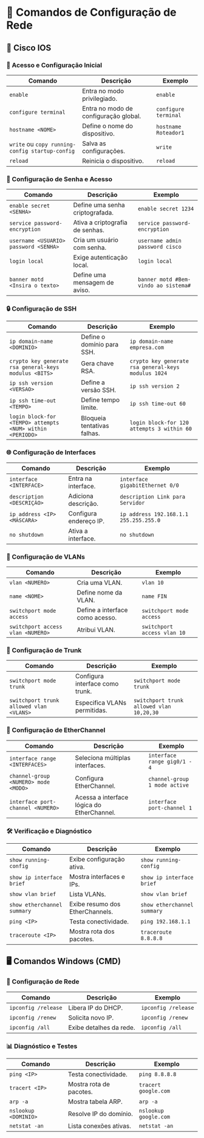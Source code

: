# 🚀 Comandos de Configuração de Rede

## 📡 Cisco IOS

### 🔑 Acesso e Configuração Inicial
| Comando | Descrição | Exemplo |
|---------|-----------|---------|
| `enable` | Entra no modo privilegiado. | `enable` |
| `configure terminal` | Entra no modo de configuração global. | `configure terminal` |
| `hostname <NOME>` | Define o nome do dispositivo. | `hostname Roteador1` |
| `write` ou `copy running-config startup-config` | Salva as configurações. | `write` |
| `reload` | Reinicia o dispositivo. | `reload` |

### 🔐 Configuração de Senha e Acesso
| Comando | Descrição | Exemplo |
|---------|-----------|---------|
| `enable secret <SENHA>` | Define uma senha criptografada. | `enable secret 1234` |
| `service password-encryption` | Ativa a criptografia de senhas. | `service password-encryption` |
| `username <USUARIO> password <SENHA>` | Cria um usuário com senha. | `username admin password cisco` |
| `login local` | Exige autenticação local. | `login local` |
| `banner motd <Insira o texto>` | Define uma mensagem de aviso. | `banner motd #Bem-vindo ao sistema#` |

### 🔒 Configuração de SSH
| Comando | Descrição | Exemplo |
|---------|-----------|---------|
| `ip domain-name <DOMINIO>` | Define o domínio para SSH. | `ip domain-name empresa.com` |
| `crypto key generate rsa general-keys modulus <BITS>` | Gera chave RSA. | `crypto key generate rsa general-keys modulus 1024` |
| `ip ssh version <VERSAO>` | Define a versão SSH. | `ip ssh version 2` |
| `ip ssh time-out <TEMPO>` | Define tempo limite. | `ip ssh time-out 60` |
| `login block-for <TEMPO> attempts <NUM> within <PERIODO>` | Bloqueia tentativas falhas. | `login block-for 120 attempts 3 within 60` |

### 🌐 Configuração de Interfaces
| Comando | Descrição | Exemplo |
|---------|-----------|---------|
| `interface <INTERFACE>` | Entra na interface. | `interface gigabitEthernet 0/0` |
| `description <DESCRIÇÃO>` | Adiciona descrição. | `description Link para Servidor` |
| `ip address <IP> <MÁSCARA>` | Configura endereço IP. | `ip address 192.168.1.1 255.255.255.0` |
| `no shutdown` | Ativa a interface. | `no shutdown` |

### 🏢 Configuração de VLANs
| Comando | Descrição | Exemplo |
|---------|-----------|---------|
| `vlan <NUMERO>` | Cria uma VLAN. | `vlan 10` |
| `name <NOME>` | Define nome da VLAN. | `name FIN` |
| `switchport mode access` | Define a interface como acesso. | `switchport mode access` |
| `switchport access vlan <NUMERO>` | Atribui VLAN. | `switchport access vlan 10` |

### 🔗 Configuração de Trunk
| Comando | Descrição | Exemplo |
|---------|-----------|---------|
| `switchport mode trunk` | Configura interface como trunk. | `switchport mode trunk` |
| `switchport trunk allowed vlan <VLANS>` | Especifica VLANs permitidas. | `switchport trunk allowed vlan 10,20,30` |

### 🔄 Configuração de EtherChannel
| Comando | Descrição | Exemplo |
|---------|-----------|---------|
| `interface range <INTERFACES>` | Seleciona múltiplas interfaces. | `interface range gig0/1 - 4` |
| `channel-group <NUMERO> mode <MODO>` | Configura EtherChannel. | `channel-group 1 mode active` |
| `interface port-channel <NUMERO>` | Acessa a interface lógica do EtherChannel. | `interface port-channel 1` |

### 🛠️ Verificação e Diagnóstico
| Comando | Descrição | Exemplo |
|---------|-----------|---------|
| `show running-config` | Exibe configuração ativa. | `show running-config` |
| `show ip interface brief` | Mostra interfaces e IPs. | `show ip interface brief` |
| `show vlan brief` | Lista VLANs. | `show vlan brief` |
| `show etherchannel summary` | Exibe resumo dos EtherChannels. | `show etherchannel summary` |
| `ping <IP>` | Testa conectividade. | `ping 192.168.1.1` |
| `traceroute <IP>` | Mostra rota dos pacotes. | `traceroute 8.8.8.8` |

## 🖥️ Comandos Windows (CMD)

### 🔧 Configuração de Rede
| Comando | Descrição | Exemplo |
|---------|-----------|---------|
| `ipconfig /release` | Libera IP do DHCP. | `ipconfig /release` |
| `ipconfig /renew` | Solicita novo IP. | `ipconfig /renew` |
| `ipconfig /all` | Exibe detalhes da rede. | `ipconfig /all` |

### 📊 Diagnóstico e Testes
| Comando | Descrição | Exemplo |
|---------|-----------|---------|
| `ping <IP>` | Testa conectividade. | `ping 8.8.8.8` |
| `tracert <IP>` | Mostra rota de pacotes. | `tracert google.com` |
| `arp -a` | Mostra tabela ARP. | `arp -a` |
| `nslookup <DOMINIO>` | Resolve IP do domínio. | `nslookup google.com` |
| `netstat -an` | Lista conexões ativas. | `netstat -an` |
